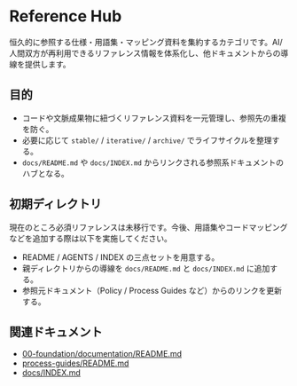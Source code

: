 # Reference Hub

恒久的に参照する仕様・用語集・マッピング資料を集約するカテゴリです。AI/人間双方が再利用できるリファレンス情報を体系化し、他ドキュメントからの導線を提供します。

## 目的
- コードや文脈成果物に紐づくリファレンス資料を一元管理し、参照先の重複を防ぐ。
- 必要に応じて `stable/` / `iterative/` / `archive/` でライフサイクルを整理する。
- `docs/README.md` や `docs/INDEX.md` からリンクされる参照系ドキュメントのハブとなる。

## 初期ディレクトリ
現在のところ必須リファレンスは未移行です。今後、用語集やコードマッピングなどを追加する際は以下を実施してください。
- README / AGENTS / INDEX の三点セットを用意する。
- 親ディレクトリからの導線を `docs/README.md` と `docs/INDEX.md` に追加する。
- 参照元ドキュメント（Policy / Process Guides など）からのリンクを更新する。

## 関連ドキュメント
- [00-foundation/documentation/README.md](../00-foundation/documentation/README.md)
- [process-guides/README.md](../20-process/README.md)
- [docs/INDEX.md](../INDEX.md)
